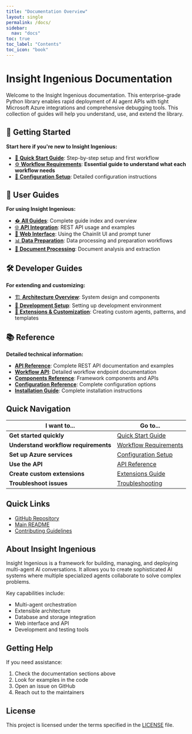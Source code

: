 ```yaml
---
title: "Documentation Overview"
layout: single
permalink: /docs/
sidebar:
  nav: "docs"
toc: true
toc_label: "Contents"
toc_icon: "book"
---
```


# Insight Ingenious Documentation

Welcome to the Insight Ingenious documentation. This enterprise-grade Python library enables rapid deployment of AI agent APIs with tight Microsoft Azure integrations and comprehensive debugging tools. This collection of guides will help you understand, use, and extend the library.

## 🚀 Getting Started

**Start here if you're new to Insight Ingenious:**

- [🏁 **Quick Start Guide**](getting-started/README.md): Step-by-step setup and first workflow
- [⚙️ **Workflow Requirements**](workflows/README.md): **Essential guide to understand what each workflow needs**
- [🔧 **Configuration Setup**](configuration/README.md): Detailed configuration instructions

## 📖 User Guides

**For using Insight Ingenious:**

- [� **All Guides**](guides/README.md): Complete guide index and overview
- [🌐 **API Integration**](guides/api-integration.md): REST API usage and examples
- [🎨 **Web Interface**](guides/web-interface.md): Using the Chainlit UI and prompt tuner
- [📊 **Data Preparation**](guides/data-preparation/): Data processing and preparation workflows
- [📄 **Document Processing**](guides/document-processing/): Document analysis and extraction

## 🛠️ Developer Guides

**For extending and customizing:**

- [🏗️ **Architecture Overview**](architecture/README.md): System design and components
- [🔨 **Development Setup**](development/README.md): Setting up development environment
- [🔌 **Extensions & Customization**](extensions/README.md): Creating custom agents, patterns, and templates

## 📚 Reference

**Detailed technical information:**

- [**API Reference**](api/README.md): Complete REST API documentation and examples
- [**Workflow API**](api/WORKFLOWS.md): Detailed workflow endpoint documentation
- [**Components Reference**](components/README.md): Framework components and APIs
- [**Configuration Reference**](/configuration/): Complete configuration options
- [**Installation Guide**](getting-started/installation.md): Complete installation instructions

## Quick Navigation

| I want to... | Go to... |
|---------------|----------|
| **Get started quickly** | [Quick Start Guide](getting-started/README.md) |
| **Understand workflow requirements** | [Workflow Requirements](workflows/README.md) |
| **Set up Azure services** | [Configuration Setup](configuration/README.md) |
| **Use the API** | [API Reference](api/README.md) |
| **Create custom extensions** | [Extensions Guide](extensions/README.md) |
| **Troubleshoot issues** | [Troubleshooting](/troubleshooting/) |

## Quick Links

- [GitHub Repository](https://github.com/Insight-Services-APAC/ingenious)
- [Main README](../README.md)
- [Contributing Guidelines](../CONTRIBUTING.md)

## About Insight Ingenious

Insight Ingenious is a framework for building, managing, and deploying multi-agent AI conversations. It allows you to create sophisticated AI systems where multiple specialized agents collaborate to solve complex problems.

Key capabilities include:

- Multi-agent orchestration
- Extensible architecture
- Database and storage integration
- Web interface and API
- Development and testing tools

## Getting Help

If you need assistance:

1. Check the documentation sections above
2. Look for examples in the code
3. Open an issue on GitHub
4. Reach out to the maintainers

## License

This project is licensed under the terms specified in the [LICENSE](../LICENSE) file.
